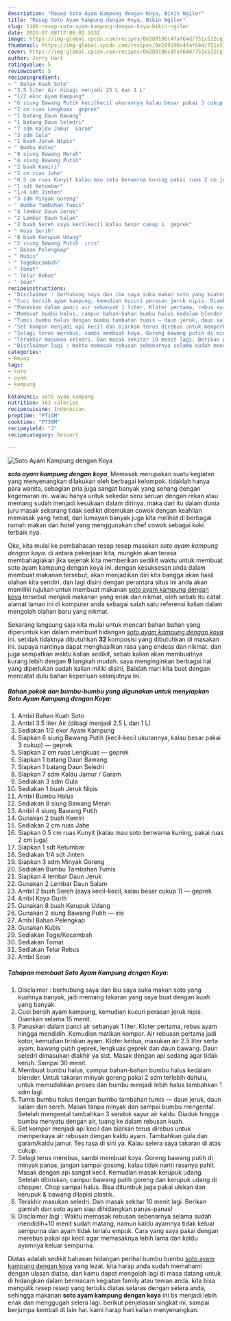 ```yaml
---
description: "Resep Soto Ayam Kampung dengan Koya, Bikin Ngiler"
title: "Resep Soto Ayam Kampung dengan Koya, Bikin Ngiler"
slug: 1108-resep-soto-ayam-kampung-dengan-koya-bikin-ngiler
date: 2020-07-08T17:06:03.933Z
image: https://img-global.cpcdn.com/recipes/0e289196c4faf64d/751x532cq70/soto-ayam-kampung-dengan-koya-foto-resep-utama.jpg
thumbnail: https://img-global.cpcdn.com/recipes/0e289196c4faf64d/751x532cq70/soto-ayam-kampung-dengan-koya-foto-resep-utama.jpg
cover: https://img-global.cpcdn.com/recipes/0e289196c4faf64d/751x532cq70/soto-ayam-kampung-dengan-koya-foto-resep-utama.jpg
author: Jerry Hart
ratingvalue: 5
reviewcount: 5
recipeingredient:
- " Bahan Kuah Soto"
- "3.5 liter Air dibagi menjadi 25 L dan 1 L"
- "1/2 ekor Ayam Kampung"
- "6 siung Bawang Putih kecilkecil ukurannya kalau besar pakai 3 cukup  geprek"
- "2 cm ruas Lengkuas  geprek"
- "1 batang Daun Bawang"
- "1 batang Daun Seledri"
- "7 sdm Kaldu Jamur  Garam"
- "3 sdm Gula"
- "1 buah Jeruk Nipis"
- " Bumbu Halus"
- "8 siung Bawang Merah"
- "4 siung Bawang Putih"
- "2 buah Kemiri"
- "2 cm ruas Jahe"
- "0.5 cm ruas Kunyit kalau mau soto berwarna kuning pakai ruas 2 cm juga"
- "1 sdt Ketumbar"
- "1/4 sdt Jinten"
- "3 sdm Minyak Goreng"
- " Bumbu Tambahan Tumis"
- "4 lembar Daun Jeruk"
- "2 Lembar Daun Salam"
- "2 buah Sereh saya kecilkecil kalau besar cukup 1  geprek"
- " Koya Gurih"
- "8 buah Kerupuk Udang"
- "2 siung Bawang Putih  iris"
- " Bahan Pelengkap"
- " Kubis"
- " TogeKecambah"
- " Tomat"
- " Telur Rebus"
- " Soun"
recipeinstructions:
- "Disclaimer : berhubung saya dan ibu saya suka makan soto yang kuahnya banyak, jadi memang takaran yang saya buat dengan kuah yang banyak."
- "Cuci bersih ayam kampung, kemudian kucuri perasan jeruk nipis. Diamkan selama 15 menit."
- "Panaskan dalam panci air sebanyak 1 liter. Kloter pertama, rebus ayam hingga mendidih. Kemudian matikan kompor. Air rebusan pertama jadi kotor, kemudian tiriskan ayam. Kloter kedua, masukan air 2.5 liter serta ayam, bawang putih geprek, lengkuas geprek dan daun bawang. Daun seledri dimasukan diakhir ya sist. Masak dengan api sedang agar tidak keruh. Sampai 30 menit."
- "Membuat bumbu halus, campur bahan-bahan bumbu halus kedalam blender. Untuk takaran minyak goreng pakai 2 sdm terlebih dahulu, untuk memudahkan proses dan bumbu menjadi lebih halus tambahkan 1 sdm lagi."
- "Tumis bumbu halus dengan bumbu tambahan tumis — daun jeruk, daun salam dan sereh. Masak tanpa minyak dan sampai bumbu mengental. Setelah mengental tambahkan 3 sendok sayur air kaldu. Diaduk hingga bumbu menyatu dengan air, tuang ke dalam rebusan kuah."
- "Set kompor menjadi api kecil dan biarkan terus direbus untuk memperkaya air rebusan dengan kaldu ayam. Tambahkan gula dan garam/kaldu jamur. Tes rasa di sini ya. Kalau selera saya takaran di atas cukup."
- "Selagi terus merebus, sambi membuat koya. Goreng bawang putih di minyak panas, jangan sampai gosong, kalau tidak nanti rasanya pahit. Masak dengan api sangat kecil. Kemudian masak kerupuk udang. Setelah ditiriskan, campur bawang putih goreng dan kerupuk udang di chopper. Chop sampai halus. Bisa ditumbuk juga pakai ulekan dan kerupuk &amp; bawang dilapisi plastik."
- "Terakhir masukan seledri. Dan masak sekitar 10 menit lagi. Berikan garnish dan soto ayam siap dihidangkan panas-panas!"
- "Disclaimer lagi : Waktu memasak rebusan sebenarnya selama sudah mendidih+10 menit sudah matang, namun kaldu ayamnya tidak keluar sempurna dan ayam tidak terlalu empuk. Cara yang saya pakai dengan merebus pakai api kecil agar memasaknya lebih lama dan kaldu ayamnya keluar sempurna."
categories:
- Resep
tags:
- soto
- ayam
- kampung

katakunci: soto ayam kampung 
nutrition: 163 calories
recipecuisine: Indonesian
preptime: "PT14M"
cooktime: "PT30M"
recipeyield: "2"
recipecategory: Dessert

---
```



![Soto Ayam Kampung dengan Koya](https://img-global.cpcdn.com/recipes/0e289196c4faf64d/751x532cq70/soto-ayam-kampung-dengan-koya-foto-resep-utama.jpg)

<b><i>soto ayam kampung dengan koya</i></b>, Memasak merupakan suatu kegiatan yang menyenangkan dilakukan oleh berbagai kelompok. tidaklah hanya para wanita, sebagian pria juga sangat banyak yang senang dengan kegemaran ini. walau hanya untuk sekedar seru seruan dengan rekan atau memang sudah menjadi kesukaan dalam dirinya. maka dari itu dalam dunia juru masak sekarang tidak sedikit ditemukan cowok dengan keahlian memasak yang hebat, dan lumayan banyak juga kita melihat di berbagai rumah makan dan hotel yang menggunakan chef cowok sebagai koki terbaik nya.

Oke, kita mulai ke pembahasan resep resep masakan <i>soto ayam kampung dengan koya</i>. di antara pekerjaan kita, mungkin akan terasa membahagiakan jika sejenak kita memberikan sedikit waktu untuk membuat soto ayam kampung dengan koya ini. dengan kesuksesan anda dalam membuat makanan tersebut, akan menjadikan diri kita bangga akan hasil olahan kita sendiri. dan lagi disini dengan perantara situs ini anda akan memiliki rujukan untuk membuat makanan <u>soto ayam kampung dengan koya</u> tersebut menjadi makanan yang enak dan nikmat, oleh sebab itu catat alamat laman ini di komputer anda sebagai salah satu referensi kalian dalam mengolah olahan baru yang nikmat.




Sekarang langsung saja kita mulai untuk mencari bahan bahan yang diperuntuk kan dalam membuat hidangan <u><i>soto ayam kampung dengan koya</i></u> ini. setidak tidaknya dibutuhkan <b>32</b> komposisi yang dibutuhkan di masakan ini. supaya nantinya dapat menghasilkan rasa yang endess dan nikmat. dan juga sempatkan waktu kalian sedikit, sebab kalian akan membuatnya kurang lebih dengan <b>9</b> langkah mudah. saya menginginkan berbagai hal yang diperlukan sudah kalian miliki disini, Baiklah mari kita buat dengan mencatat dulu bahan keperluan selanjutnya ini.

<!--inarticleads1-->

##### Bahan pokok dan bumbu-bumbu yang digunakan untuk menyiapkan Soto Ayam Kampung dengan Koya:

1. Ambil  Bahan Kuah Soto
1. Ambil 3.5 liter Air (dibagi menjadi 2.5 L dan 1 L)
1. Sediakan 1/2 ekor Ayam Kampung
1. Siapkan 6 siung Bawang Putih (kecil-kecil ukurannya, kalau besar pakai 3 cukup) — geprek
1. Siapkan 2 cm ruas Lengkuas — geprek
1. Siapkan 1 batang Daun Bawang
1. Siapkan 1 batang Daun Seledri
1. Siapkan 7 sdm Kaldu Jamur / Garam
1. Sediakan 3 sdm Gula
1. Sediakan 1 buah Jeruk Nipis
1. Ambil  Bumbu Halus
1. Sediakan 8 siung Bawang Merah
1. Ambil 4 siung Bawang Putih
1. Gunakan 2 buah Kemiri
1. Sediakan 2 cm ruas Jahe
1. Siapkan 0.5 cm ruas Kunyit (kalau mau soto berwarna kuning, pakai ruas 2 cm juga)
1. Siapkan 1 sdt Ketumbar
1. Sediakan 1/4 sdt Jinten
1. Siapkan 3 sdm Minyak Goreng
1. Sediakan  Bumbu Tambahan Tumis
1. Siapkan 4 lembar Daun Jeruk
1. Gunakan 2 Lembar Daun Salam
1. Ambil 2 buah Sereh (saya kecil-kecil, kalau besar cukup 1) — geprek
1. Ambil  Koya Gurih
1. Gunakan 8 buah Kerupuk Udang
1. Gunakan 2 siung Bawang Putih — iris
1. Ambil  Bahan Pelengkap
1. Gunakan  Kubis
1. Sediakan  Toge/Kecambah
1. Sediakan  Tomat
1. Sediakan  Telur Rebus
1. Ambil  Soun




<!--inarticleads2-->

##### Tahapan membuat Soto Ayam Kampung dengan Koya:

1. Disclaimer : berhubung saya dan ibu saya suka makan soto yang kuahnya banyak, jadi memang takaran yang saya buat dengan kuah yang banyak.
1. Cuci bersih ayam kampung, kemudian kucuri perasan jeruk nipis. Diamkan selama 15 menit.
1. Panaskan dalam panci air sebanyak 1 liter. Kloter pertama, rebus ayam hingga mendidih. Kemudian matikan kompor. Air rebusan pertama jadi kotor, kemudian tiriskan ayam. Kloter kedua, masukan air 2.5 liter serta ayam, bawang putih geprek, lengkuas geprek dan daun bawang. Daun seledri dimasukan diakhir ya sist. Masak dengan api sedang agar tidak keruh. Sampai 30 menit.
1. Membuat bumbu halus, campur bahan-bahan bumbu halus kedalam blender. Untuk takaran minyak goreng pakai 2 sdm terlebih dahulu, untuk memudahkan proses dan bumbu menjadi lebih halus tambahkan 1 sdm lagi.
1. Tumis bumbu halus dengan bumbu tambahan tumis — daun jeruk, daun salam dan sereh. Masak tanpa minyak dan sampai bumbu mengental. Setelah mengental tambahkan 3 sendok sayur air kaldu. Diaduk hingga bumbu menyatu dengan air, tuang ke dalam rebusan kuah.
1. Set kompor menjadi api kecil dan biarkan terus direbus untuk memperkaya air rebusan dengan kaldu ayam. Tambahkan gula dan garam/kaldu jamur. Tes rasa di sini ya. Kalau selera saya takaran di atas cukup.
1. Selagi terus merebus, sambi membuat koya. Goreng bawang putih di minyak panas, jangan sampai gosong, kalau tidak nanti rasanya pahit. Masak dengan api sangat kecil. Kemudian masak kerupuk udang. Setelah ditiriskan, campur bawang putih goreng dan kerupuk udang di chopper. Chop sampai halus. Bisa ditumbuk juga pakai ulekan dan kerupuk &amp; bawang dilapisi plastik.
1. Terakhir masukan seledri. Dan masak sekitar 10 menit lagi. Berikan garnish dan soto ayam siap dihidangkan panas-panas!
1. Disclaimer lagi : Waktu memasak rebusan sebenarnya selama sudah mendidih+10 menit sudah matang, namun kaldu ayamnya tidak keluar sempurna dan ayam tidak terlalu empuk. Cara yang saya pakai dengan merebus pakai api kecil agar memasaknya lebih lama dan kaldu ayamnya keluar sempurna.




Diatas adalah sedikit bahasan hidangan perihal bumbu bumbu <u>soto ayam kampung dengan koya</u> yang lezat. kita harap anda sudah memahami dengan ulasan diatas, dan kamu dapat mengolah lagi di masa datang untuk di hidangkan dalam bermacam kegiatan family atau teman anda. kita bisa mengulik resep resep yang tertulis diatas selaras dengan selera anda, sehingga makanan <b>soto ayam kampung dengan koya</b> ini bs menjadi lebih enak dan menggugah selera lagi. berikut penjelasan singkat ini, sampai berjumpa kembali di lain hal. kami harap hari kalian menyenangkan.
